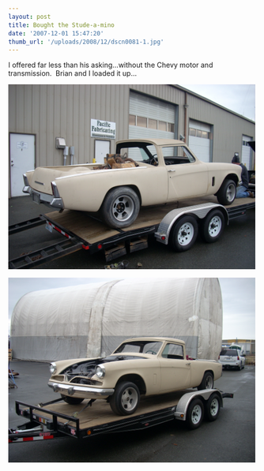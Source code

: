 ```yaml
---
layout: post
title: Bought the Stude-a-mino
date: '2007-12-01 15:47:20'
thumb_url: '/uploads/2008/12/dscn0081-1.jpg'
---
```

I offered far less than his asking...without the Chevy motor and transmission.  Brian and I loaded it up...

<a href="/uploads/2008/12/dscn0081-1.jpg"><img class="alignnone size-full wp-image-112" title="dscn0081-1" src="/uploads/2008/12/dscn0081-1.jpg" alt="" width="500" height="375" /></a>

<a href="/uploads/2008/12/dscn0083.jpg"><img class="alignnone size-full wp-image-113" title="dscn0083" src="/uploads/2008/12/dscn0083.jpg" alt="" width="500" height="375" /></a>
